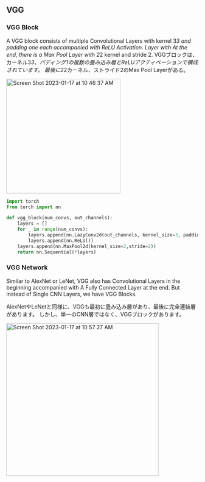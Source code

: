 ## VGG
### VGG Block

A VGG block consists of multiple Convolutional Layers with kernel 3*3 and padding one each accompanied with ReLU Activation. 
Layer with At the end, there is a Max Pool Layer with 2*2 kernel and stride 2.
VGGブロックは、カーネル3*3、パディング1の複数の畳み込み層とReLUアクティベーションで構成されています。
最後に2*2カーネル、ストライド2のMax Pool Layerがある。

<img width="300" alt="Screen Shot 2023-01-17 at 10 46 37 AM" src="https://user-images.githubusercontent.com/46320499/212815824-f2034fa0-349e-45bf-ba90-9e89e99fa36b.png">

```python
import torch
from torch import nn

def vgg_block(num_convs, out_channels):
    layers = []
    for _ in range(num_convs):
        layers.append(nn.LazyConv2d(out_channels, kernel_size=3, padding=1))
        layers.append(nn.ReLU())
    layers.append(nn.MaxPool2d(kernel_size=2,stride=2))
    return nn.Sequential(*layers)
```
### VGG Network
Similar to AlexNet or LeNet, VGG also has Convolutional Layers in the beginning accompanied with A Fully Connected Layer at the end.
But instead of Single CNN Layers, we have VGG Blocks.

AlexNetやLeNetと同様に、VGGも最初に畳み込み層があり、最後に完全連結層があります。
しかし、単一のCNN層ではなく、VGGブロックがあります。

<img width="400" alt="Screen Shot 2023-01-17 at 10 57 27 AM" src="https://user-images.githubusercontent.com/46320499/212817106-50caf9a5-13bf-41d1-b74f-5615021e4474.png">
